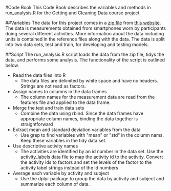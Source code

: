 #Code Book
This Code Book describes the variables and methods in run_analysis.R for the Getting and Cleaning Data course project.

##Variables
The data for this project comes in a [zip file](https://d396qusza40orc.cloudfront.net/getdata%2Fprojectfiles%2FUCI%20HAR%20Dataset.zip) from [this website](http://archive.ics.uci.edu/ml/datasets/Human+Activity+Recognition+Using+Smartphones). The data is measurements obtained from smartphones worn by participants doing several different activities. More information about the data including units is contained in the reference files along with the data. The data is split into two data sets, test and train, for developing and testing models.

##Script
The run_analysis.R script loads the data from the zip file, tidys the data, and performs some analysis. The functionality of the script is outlined below.

* Read the data files into R
    + The data files are delimited by white space and have no headers. Strings are not read as factors.
* Assign names to columns in the data frames
    + The column names for the measurement data are read from the features file and applied to the data frame.
* Merge the test and train data sets
    + Combine the data using rbind. Since the data frames have appropriate column names, binding the data together is straightforward
* Extract mean and standard deviation variables from the data
    + Use grep to find variables with "mean" or "std" in the column nams. Keep these variables in the tidy data set.
* Use descriptive activity names
    + The activities are identified by an id number in the data set. Use the activity_labels data file to map the activity id to the activity. Convert the activity ids to factors and set the levels of the factor to the activity label strings instead of the id numbers
* Average each variable by activity and subject
    + Use the dplyr package to group the data by activity and subject and summarize each column of data.